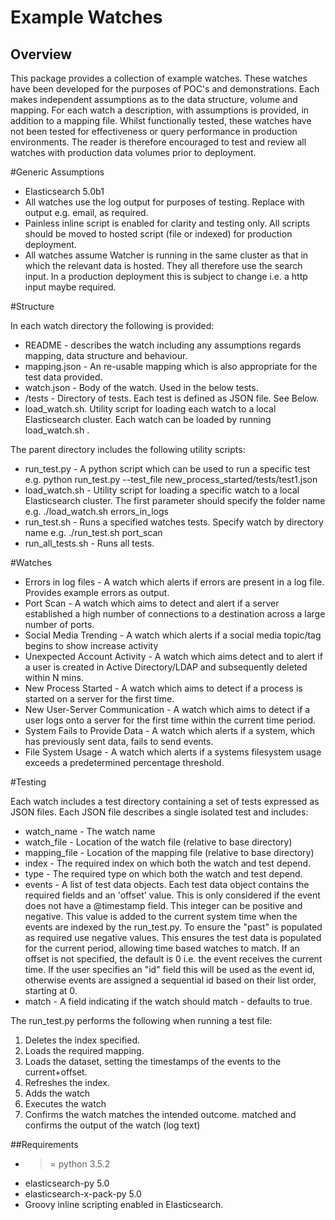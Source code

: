 # Example Watches

## Overview

This package provides a collection of example  watches.  These watches have been developed for the purposes of POC's and demonstrations.  Each makes independent assumptions as to the data structure, volume and mapping.  For each watch a description, with assumptions is provided, in addition to a mapping file.  Whilst functionally tested, these watches have not been tested for effectiveness or query performance in production environments.  The reader is therefore encouraged to test and review all watches with production data volumes prior to deployment.

#Generic Assumptions

* Elasticsearch 5.0b1
* All watches use the log output for purposes of testing. Replace with output e.g. email, as required.
* Painless inline script is enabled for clarity and testing only.  All scripts should be moved to hosted script (file or indexed) for production deployment.
* All watches assume Watcher is running in the same cluster as that in which the relevant data is hosted.  They all therefore use the search input.  In a production deployment this is subject to change i.e. a http input maybe required.

#Structure

In each watch directory the following is provided:

* README - describes the watch including any assumptions regards mapping, data structure and behaviour.
* mapping.json - An re-usable mapping which is also appropriate for the test data provided.
* watch.json - Body of the watch. Used in the below tests. 
* /tests - Directory of tests.  Each test is defined as JSON file.  See Below.
* load_watch.sh.  Utility script for loading each watch to a local Elasticsearch cluster.  Each watch can be loaded by running load_watch.sh <watch folder name>. 

The parent directory includes the following utility scripts:

* run_test.py - A python script which can be used to run a specific test e.g. python run_test.py --test_file new_process_started/tests/test1.json 
* load_watch.sh - Utility script for loading a specific watch to a local Elasticsearch cluster. The first parameter should specify the folder name e.g. ./load_watch.sh errors_in_logs
* run_test.sh - Runs a specified watches tests. Specify watch by directory name e.g. ./run_test.sh port_scan
* run_all_tests.sh - Runs all tests.

#Watches

* Errors in log files - A watch which alerts if errors are present in a log file. Provides example errors as output.
* Port Scan - A watch which aims to detect and alert if a server established a high number of connections to a destination across a large number of ports.
* Social Media Trending - A watch which alerts if a social media topic/tag begins to show increase activity
* Unexpected Account Activity - A watch which aims detect and to alert if a user is created in Active Directory/LDAP and subsequently deleted within N mins.
* New Process Started - A watch which aims to detect if a process is started on a server for the first time.
* New User-Server Communication - A watch which aims to detect if a user logs onto a server for the first time within the current time period.
* System Fails to Provide Data - A watch which alerts if a system, which has previously sent data, fails to send events.
* File System Usage - A watch which alerts if a systems filesystem usage exceeds a predetermined percentage threshold.

#Testing

Each watch includes a test directory containing a set of tests expressed as JSON files.  Each JSON file describes a single isolated test and includes:

* watch_name - The watch name
* watch_file - Location of the watch file (relative to base directory)
* mapping_file - Location of the mapping file (relative to base directory)
* index - The required index on which both the watch and test depend.
* type - The required type on which both the watch and test depend.
* events - A list of test data objects.  Each test data object contains the required fields and an 'offset' value.  This is only considered if the event does not have a @timestamp field.  This integer can be positive and negative.  This value is added to the current system time when the events are indexed by the run_test.py.  To ensure the "past" is populated as required use negative values.  This ensures the test data is populated for the current period, allowing time based watches to match. If an offset is not specified, the default is 0 i.e. the event receives the current time. If the user specifies an "id" field this will be used as the event id, otherwise events are assigned a sequential id based on their list order, starting at 0.
* match - A field indicating if the watch should match - defaults to true.

The run_test.py performs the following when running a test file:

1. Deletes the index specified.
2. Loads the required mapping.
3. Loads the dataset, setting the timestamps of the events to the current+offset.
4. Refreshes the index.
5. Adds the watch
6. Executes the watch
7. Confirms the watch matches the intended outcome. matched and confirms the output of the watch (log text)

##Requirements

* >= python 3.5.2
* elasticsearch-py 5.0
* elasticsearch-x-pack-py 5.0
* Groovy inline scripting enabled in Elasticsearch.
